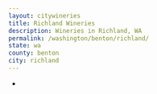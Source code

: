```yaml
---
layout: citywineries
title: Richland Wineries
description: Wineries in Richland, WA
permalink: /washington/benton/richland/
state: wa
county: benton
city: richland
---
```

-
